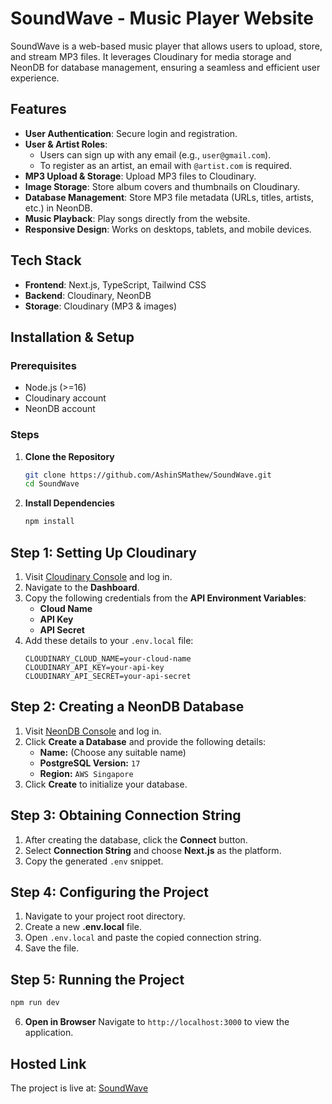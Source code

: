 # SoundWave - Music Player Website

SoundWave is a web-based music player that allows users to upload, store, and stream MP3 files. It leverages Cloudinary for media storage and NeonDB for database management, ensuring a seamless and efficient user experience.

## Features

- **User Authentication**: Secure login and registration.
- **User & Artist Roles**:
  - Users can sign up with any email (e.g., `user@gmail.com`).
  - To register as an artist, an email with `@artist.com` is required.
- **MP3 Upload & Storage**: Upload MP3 files to Cloudinary.
- **Image Storage**: Store album covers and thumbnails on Cloudinary.
- **Database Management**: Store MP3 file metadata (URLs, titles, artists, etc.) in NeonDB.
- **Music Playback**: Play songs directly from the website.
- **Responsive Design**: Works on desktops, tablets, and mobile devices.

## Tech Stack

- **Frontend**: Next.js, TypeScript, Tailwind CSS
- **Backend**: Cloudinary, NeonDB
- **Storage**: Cloudinary (MP3 & images)

## Installation & Setup

### Prerequisites
- Node.js (>=16)
- Cloudinary account
- NeonDB account

### Steps

1. **Clone the Repository**
   ```sh
   git clone https://github.com/AshinSMathew/SoundWave.git
   cd SoundWave
   ```

2. **Install Dependencies**
   ```sh
   npm install
   ```

## Step 1: Setting Up Cloudinary
1. Visit [Cloudinary Console](https://cloudinary.com/) and log in.
2. Navigate to the **Dashboard**.
3. Copy the following credentials from the **API Environment Variables**:
   - **Cloud Name**
   - **API Key**
   - **API Secret**
4. Add these details to your `.env.local` file:
   ```env
   CLOUDINARY_CLOUD_NAME=your-cloud-name
   CLOUDINARY_API_KEY=your-api-key
   CLOUDINARY_API_SECRET=your-api-secret
   ```

## Step 2: Creating a NeonDB Database
1. Visit [NeonDB Console](https://console.neon.tech/app/welcome) and log in.
2. Click **Create a Database** and provide the following details:
   - **Name:** (Choose any suitable name)
   - **PostgreSQL Version:** `17`
   - **Region:** `AWS Singapore`
3. Click **Create** to initialize your database.

## Step 3: Obtaining Connection String
1. After creating the database, click the **Connect** button.
2. Select **Connection String** and choose **Next.js** as the platform.
3. Copy the generated `.env` snippet.

## Step 4: Configuring the Project
1. Navigate to your project root directory.
2. Create a new **.env.local** file.
3. Open `.env.local` and paste the copied connection string.
4. Save the file.

## Step 5: Running the Project
```sh
npm run dev
```

6. **Open in Browser**
   Navigate to `http://localhost:3000` to view the application.

## Hosted Link

The project is live at: [SoundWave](https://sound-wave-lovat.vercel.app)
